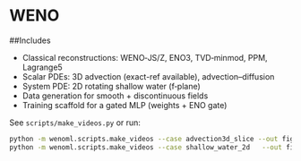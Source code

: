 
# WENO

##Includes
- Classical reconstructions: WENO‑JS/Z, ENO3, TVD‑minmod, PPM, Lagrange5
- Scalar PDEs: 3D advection (exact-ref available), advection–diffusion
- System PDE: 2D rotating shallow water (f‑plane)
- Data generation for smooth + discontinuous fields
- Training scaffold for a gated MLP (weights + ENO gate)

See `scripts/make_videos.py` or run:
```bash
python -m wenoml.scripts.make_videos --case advection3d_slice --out figures/videos/my_adv.gif --frames 60 --duration 0.6
python -m wenoml.scripts.make_videos --case shallow_water_2d   --out figures/videos/my_sw.gif  --frames 80 --duration 1.0
```
